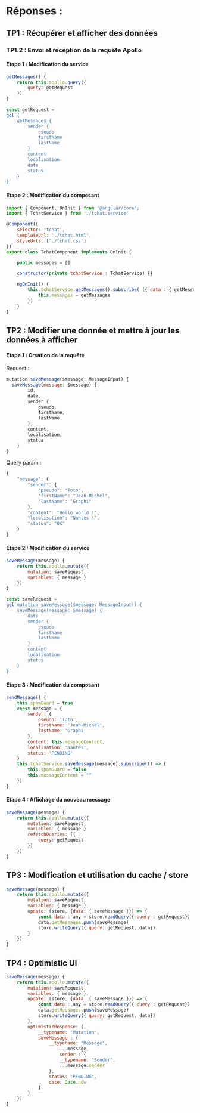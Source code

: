 # Réponses :
## TP1 : Récupérer et afficher des données
### TP1.2 : Envoi et récéption de la requête Apollo
#### Etape 1 : Modification du service

```javascript
getMessages() {
    return this.apollo.query({
        query: getRequest
    })
}

const getRequest =
gql`{
    getMessages {
        sender {
            pseudo
            firstName
            lastName
        }
        content
        localisation
        date
        status
    }
}`
```

#### Etape 2 : Modification du composant

```javascript
import { Component, OnInit } from '@angular/core';
import { TchatService } from './tchat.service'

@Component({
    selector: 'tchat',
    templateUrl: './tchat.html',
    styleUrls: ['./tchat.css']
})
export class TchatComponent implements OnInit {

    public messages = []

    constructor(private tchatService : TchatService) {}

    ngOnInit() {
        this.tchatService.getMessages().subscribe( ({ data : { getMessages }  } : any) => {
            this.messages = getMessages
        })
    }
}
```

## TP2 : Modifier une donnée et mettre à jour les données à afficher
#### Etape 1 : Création de la requête

Request :

```javascript
mutation saveMessage($message: MessageInput) {
  saveMessage(message: $message) {
        id,
        date,
        sender {
            pseudo,
            firstName,
            lastName
        },
        content,
        localisation,
        status
    }
}
```
 
Query param :
```javascript
{
    "message": {
        "sender": {
            "pseudo": "Toto",
            "firstName": "Jean-Michel",
            "lastName": "Graphi"
        },
        "content": "Hello world !",
        "localisation": "Nantes !",
        "status": "OK"
    }
}
```

#### Etape 2 : Modification du service
```javascript
saveMessage(message) {
    return this.apollo.mutate({
        mutation: saveRequest,
        variables: { message }
    })
}

const saveRequest =
gql`mutation saveMessage($message: MessageInput!) {
    saveMessage(message: $message) {
        date
        sender {
            pseudo
            firstName
            lastName
        }
        content
        localisation
        status
    }
}`
```

#### Etape 3 : Modification du composant
```javascript
sendMessage() {
    this.spamGuard = true
    const message = {
        sender: {
            pseudo: 'Toto',
            firstName: 'Jean-Michel',
            lastName: 'Graphi'
        },
        content: this.messageContent,
        localisation: 'Nantes',
        status: 'PENDING'
    }
    this.tchatService.saveMessage(message).subscribe(() => {
        this.spamGuard = false
        this.messageContent = ""
    })
}
```

#### Etape 4 : Affichage du nouveau message

```javascript
saveMessage(message) {
    return this.apollo.mutate({
        mutation: saveRequest,
        variables: { message }
        refetchQueries: [{
            query: getRequest
        }]
    })
}
```

## TP3 : Modification et utilisation du cache / store

```javascript
saveMessage(message) {
    return this.apollo.mutate({
        mutation: saveRequest,
        variables: { message },
        update: (store, {data: { saveMessage }}) => {
            const data : any = store.readQuery({ query : getRequest})
            data.getMessages.push(saveMessage)
            store.writeQuery({ query: getRequest, data})
        }
    })
}
```

## TP4 : Optimistic UI

```javascript
saveMessage(message) {
    return this.apollo.mutate({
        mutation: saveRequest,
        variables: { message },
        update: (store, {data: { saveMessage }}) => {
            const data : any = store.readQuery({ query : getRequest})
            data.getMessages.push(saveMessage)
            store.writeQuery({ query: getRequest, data})
        },
        optimisticResponse: {
            __typename: 'Mutation',
            saveMessage : {
                __typename: "Message",
                    ...message,
                    sender : {
                    __typename: "Sender",
                    ...message.sender
                },
                status: "PENDING",
                date: Date.now
            }
        }
    })
}
```

